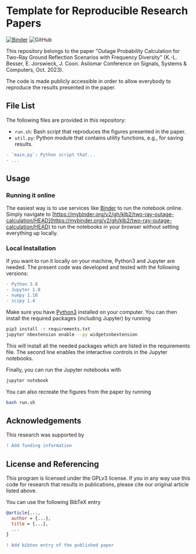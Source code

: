 # Template for Reproducible Research Papers

[![Binder](https://mybinder.org/badge_logo.svg)](https://mybinder.org/v2/gh/klb2/two-ray-outage-calculation/HEAD)
![GitHub](https://img.shields.io/github/license/klb2/two-ray-outage-calculation)

This repository belongs to the paper "Outage Probability Calculation for
Two-Ray Ground Reflection Scenarios with Frequency Diversity" (K.-L. Besser, E.
Jorswieck, J. Coon. Asilomar Conference on Signals, Systems & Computers, Oct.
2023).

The code is made publicly accessible in order to allow everybody to reproduce
the results presented in the paper.


## File List
The following files are provided in this repository:

- `run.sh`: Bash script that reproduces the figures presented in the paper.
- `util.py`: Python module that contains utility functions, e.g., for saving results.
```diff
- `main.py`: Python script that...
- ...
```

## Usage
### Running it online
The easiest way is to use services like [Binder](https://mybinder.org/) to run
the notebook online. Simply navigate to
[https://mybinder.org/v2/gh/klb2/two-ray-outage-calculation/HEAD](https://mybinder.org/v2/gh/klb2/two-ray-outage-calculation/HEAD)
to run the notebooks in your browser without setting everything up locally.

### Local Installation
If you want to run it locally on your machine, Python3 and Jupyter are needed.
The present code was developed and tested with the following versions:
```diff
- Python 3.8
- Jupyter 1.0
- numpy 1.18
- scipy 1.4
```

Make sure you have [Python3](https://www.python.org/downloads/) installed on
your computer.
You can then install the required packages (including Jupyter) by running
```bash
pip3 install -r requirements.txt
jupyter nbextension enable --py widgetsnbextension
```
This will install all the needed packages which are listed in the requirements 
file. The second line enables the interactive controls in the Jupyter
notebooks.

Finally, you can run the Jupyter notebooks with
```bash
jupyter notebook
```

You can also recreate the figures from the paper by running
```bash
bash run.sh
```


## Acknowledgements
This research was supported by
```diff
! Add funding information
```


## License and Referencing
This program is licensed under the GPLv3 license. If you in any way use this
code for research that results in publications, please cite our original
article listed above.

You can use the following BibTeX entry
```bibtex
@article{...,
  author = {...},
  title = {...},
  ...
}
```
```diff
! Add bibtex entry of the published paper
```
